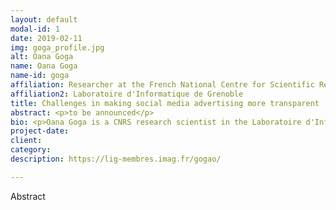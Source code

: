 ```yaml
---
layout: default
modal-id: 1
date: 2019-02-11
img: goga_profile.jpg
alt: Oana Goga
name: Oana Goga 
name-id: goga
affiliation: Researcher at the French National Centre for Scientific Research (CNRS)
affiliation2: Laboratoire d'Informatique de Grenoble
title: Challenges in making social media advertising more transparent
abstract: <p>to be announced</p>
bio: <p>Oana Goga is a CNRS research scientist in the Laboratoire d'Informatique Grenoble (France) since October 2017. Prior to this, she was a postdoc at the Max Plank Institute for Software Systems and obtained a Ph.D. in 2014 from Pierre et Marie Curie University in Paris. She is the recipient of a young researcher award from the French National Research Agency (ANR). Her research interests are in security and privacy issues that arise in online systems that have at their core user provided data</p>
project-date:
client:
category:
description: https://lig-membres.imag.fr/gogao/

---
```


Abstract
